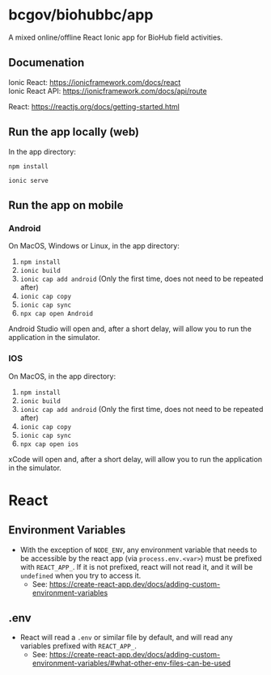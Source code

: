 # bcgov/biohubbc/app

A mixed online/offline React Ionic app for BioHub field activities.

## Documenation

Ionic React: https://ionicframework.com/docs/react  
Ionic React API: https://ionicframework.com/docs/api/route

React: https://reactjs.org/docs/getting-started.html

## Run the app locally (web)

In the app directory:

```
npm install

ionic serve
```

## Run the app on mobile

### Android

On MacOS, Windows or Linux, in the app directory:

1. `npm install`
2. `ionic build`
3. `ionic cap add android` (Only the first time, does not need to be repeated after)
4. `ionic cap copy`
5. `ionic cap sync`
6. `npx cap open Android`

Android Studio will open and, after a short delay, will allow you to run the application in the simulator.


### IOS

On MacOS, in the app directory:

1. `npm install`
2. `ionic build`
3. `ionic cap add android` (Only the first time, does not need to be repeated after)
4. `ionic cap copy`
5. `ionic cap sync`
6. `npx cap open ios`

xCode will open and, after a short delay, will allow you to run the application in the simulator.

# React

## Environment Variables
- With the exception of `NODE_ENV`, any environment variable that needs to be accessible by the react app (via `process.env.<var>`) must be prefixed with `REACT_APP_`.  If it is not prefixed, react will not read it, and it will be `undefined` when you try to access it.
  - See: https://create-react-app.dev/docs/adding-custom-environment-variables

## .env
- React will read a `.env` or similar file by default, and will read any variables prefixed with `REACT_APP_`.
  - See: https://create-react-app.dev/docs/adding-custom-environment-variables/#what-other-env-files-can-be-used
